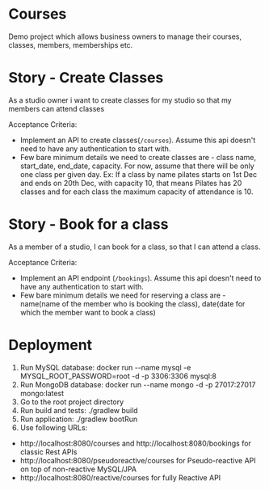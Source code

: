 # Courses

Demo project which allows business owners to manage their courses, classes, members, memberships etc.

# Story - Create Classes
As a studio owner i want to create classes for my studio so that my members can attend classes

Acceptance Criteria:
- Implement an API to create classes(`/courses`). Assume this api doesn't need to have any
authentication to start with.
- Few bare minimum details we need to create classes are - class name, start_date, end_date,
capacity. For now, assume that there will be only one class per given day. Ex: If a class by
name pilates starts on 1st Dec and ends on 20th Dec, with capacity 10, that means Pilates
has 20 classes and for each class the maximum capacity of attendance is 10.

# Story - Book for a class
As a member of a studio, I can book for a class, so that I can attend a class.

Acceptance Criteria:
- Implement an API endpoint (`/bookings`). Assume this api doesn't need to have any
authentication to start with.
- Few bare minimum details we need for reserving a class are - name(name of the member who
is booking the class), date(date for which the member want to book a class)


# Deployment
1) Run MySQL database: docker run --name mysql -e MYSQL_ROOT_PASSWORD=root -d -p 3306:3306 mysql:8
2) Run MongoDB database: docker run --name mongo -d -p 27017:27017 mongo:latest
3) Go to the root project directory
4) Run build and tests: ./gradlew build
5) Run application: ./gradlew bootRun
6) Use following URLs:
- http://localhost:8080/courses and http://localhost:8080/bookings for classic Rest APIs
- http://localhost:8080/pseudoreactive/courses for Pseudo-reactive API on top of non-reactive MySQL/JPA
- http://localhost:8080/reactive/courses for fully Reactive API 
